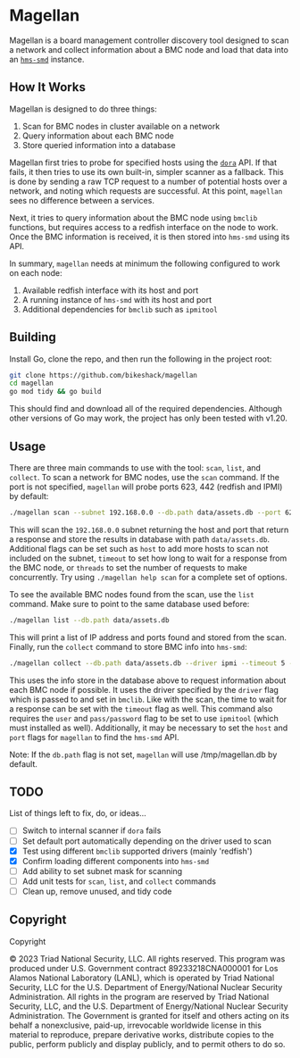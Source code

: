 # Magellan

Magellan is a board management controller discovery tool designed to scan a network
and collect information about a BMC node and load that data into an
[`hms-smd`](https://github.com/bikeshack/smd/tree/master) instance.

## How It Works

Magellan is designed to do three things:

1. Scan for BMC nodes in cluster available on a network
2. Query information about each BMC node
3. Store queried information into a database

Magellan first tries to probe for specified hosts using the [`dora`](https://github.com/bmc-toolbox/dora)
API. If that fails, it then tries to use its own built-in, simpler scanner as a fallback.
This is done by sending a raw TCP request to a number of potential hosts over a
network, and noting which requests are successful. At this point, `magellan` sees
no difference between a services.

Next, it tries to query information about the BMC node using `bmclib` functions,
but requires access to a redfish interface on the node to work. Once the BMC 
information is received, it is then stored into `hms-smd` using its API.

In summary, `magellan` needs at minimum the following configured to work on each node:

1. Available redfish interface with its host and port
2. A running instance of `hms-smd` with its host and port
3. Additional dependencies for `bmclib` such as `ipmitool`

## Building

Install Go, clone the repo, and then run the following in the project root:

```bash
git clone https://github.com/bikeshack/magellan
cd magellan
go mod tidy && go build
```

This should find and download all of the required dependencies. Although other
versions of Go may work, the project has only been tested with v1.20.

## Usage

There are three main commands to use with the tool: `scan`, `list`, and `collect`.
To scan a network for BMC nodes, use the `scan` command. If the port is not specified,
`magellan` will probe ports 623, 442 (redfish and IPMI) by default:

```bash
./magellan scan --subnet 192.168.0.0 --db.path data/assets.db --port 623
```

This will scan the `192.168.0.0` subnet returning the host and port that return a response
and store the results in database with path `data/assets.db`. Additional flags can
be set such as `host` to add more hosts to scan not included on the subnet, `timeout` to set how long
to wait for a response from the BMC node, or `threads` to set the number of requests
to make concurrently. Try using `./magellan help scan` for a complete set of options.

To see the available BMC nodes found from the scan, use the `list` command. Make
sure to point to the same database used before:

```bash
./magellan list --db.path data/assets.db
```

This will print a list of IP address and ports found and stored from the scan.
Finally, run the `collect` command to store BMC info into `hms-smd`:

```bash
./magellan collect --db.path data/assets.db --driver ipmi --timeout 5 --user admin --pass password
```

This uses the info store in the database above to request information about each
BMC node if possible. It uses the driver specified by the `driver` flag which is
passed to and set in `bmclib`. Like with the scan, the time to wait for a response
can be set with the `timeout` flag as well. This command also requires the `user`
and `pass/password` flag to be set to use `ipmitool` (which must installed as well).
Additionally, it may be necessary to set the `host` and `port` flags for `magellan`
to find the `hms-smd` API.

Note: If the `db.path` flag is not set, `magellan` will use /tmp/magellan.db by default.

## TODO

List of things left to fix, do, or ideas...

* [ ] Switch to internal scanner if `dora` fails
* [ ] Set default port automatically depending on the driver used to scan
* [X] Test using different `bmclib` supported drivers (mainly 'redfish')
* [X] Confirm loading different components into `hms-smd`
* [ ] Add ability to set subnet mask for scanning
* [ ] Add unit tests for `scan`, `list`, and `collect` commands
* [ ] Clean up, remove unused, and tidy code

## Copyright

Copyright

© 2023 Triad National Security, LLC. All rights reserved. This program was produced under U.S. Government contract 89233218CNA000001 for Los Alamos National Laboratory (LANL), which is operated by Triad National Security, LLC for the U.S. Department of Energy/National Nuclear Security Administration. All rights in the program are reserved by Triad National Security, LLC, and the U.S. Department of Energy/National Nuclear Security Administration. The Government is granted for itself and others acting on its behalf a nonexclusive, paid-up, irrevocable worldwide license in this material to reproduce, prepare derivative works, distribute copies to the public, perform publicly and display publicly, and to permit others to do so.
